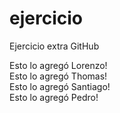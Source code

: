 # ejercicio
Ejercicio extra GitHub

Esto lo agregó Lorenzo!  
Esto lo agregó Thomas!  
Esto lo agregó Santiago!  
Esto lo agregó Pedro!
